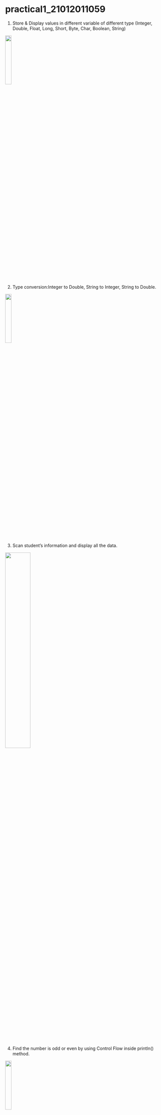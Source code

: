 # practical1_21012011059
1. Store & Display values in different variable of different type (Integer, Double, Float, Long, Short, Byte, Char, Boolean, String)
<img src="https://github.com/vedant15708/practical1_21012011059/assets/98215447/625e0a55-7bcb-46ce-bc50-1d847e8ddfe0" width=20% height=20%>

2. Type conversion:Integer to Double, String to Integer, String to Double.
<img src="https://github.com/vedant15708/practical1_21012011059/assets/98215447/aa428636-36d6-4695-9e25-eb7d9de1c7ff" width=20% height=20%>

3. Scan student’s information and display all the data.
<img src="https://github.com/vedant15708/practical1_21012011059/assets/98215447/32ffbdea-e282-4969-8109-dde69acfb123" width=40% height=40%>

4. Find the number is odd or even by using Control Flow inside println() method.
<img src="https://github.com/vedant15708/practical1_21012011059/assets/98215447/70cc0df1-bc28-4a9f-852c-8c926472afeb" width=20% height=20%>

5. Display month name using When
<img src="https://github.com/vedant15708/practical1_21012011059/assets/98215447/b1d47992-a62b-4655-8826-01ec04ff39c5" width=20% height=20%>

6. By using a user defined function perform all arithmetic operations.
<img src="https://github.com/vedant15708/practical1_21012011059/assets/98215447/d11835f4-8dd6-4e98-b77e-8946598993d0" width=40% height=40%>

7. Find the factorial of number by recursion. Explain "tailrec" keyword.
<img src="https://github.com/vedant15708/practical1_21012011059/assets/98215447/b348e7e7-b7ac-4e69-b0fa-da6c221b8d68" width=20% height=20%>

8. Create different types of Array as shown in image. Explore Arrays.deepToString(), contentDeepToString() methods, IntArray variable .joinToString()  and use in program to print Array. Explore range, downTo, until etc. for loop and use in this program. Sort Array of Integer data type without using inbuilt function & with using inbuilt function
<img src="https://github.com/vedant15708/practical1_21012011059/assets/98215447/c3b46e70-54d7-4684-9617-61f0fee71f87" width=40% height=40%>

9. Find the max number from ArrayList.
<img src="https://github.com/vedant15708/practical1_21012011059/assets/98215447/61059514-fa2c-459d-9c73-80ab656f95ed" width=20% height=20%>

10. Write Different types of Class & Constructor. Create a class Car and set various members like type, model, price, owner, milesDrive. add the function getCarPrice in it. Create an object of Car class and access property of it. (getCarInformation(), getOriginalCarPrice(), getCurrentCarPrice(), displayCarInfo() etc.)
<img src="https://github.com/vedant15708/practical1_21012011059/assets/98215447/1e00fd02-9eed-44ae-a0df-95f2b0f81808" width=40% height=40%>

11. Write about Operator Overloading. Perform Matrix Addition, Subtraction & Multiplication using Class Matrix & operator overloading. Overload toString() function in Matrix class.
<img src="https://github.com/vedant15708/practical1_21012011059/assets/98215447/6f1400a6-3bd1-45f6-872c-98ebc1fa53ec" width=40% height=40%>
